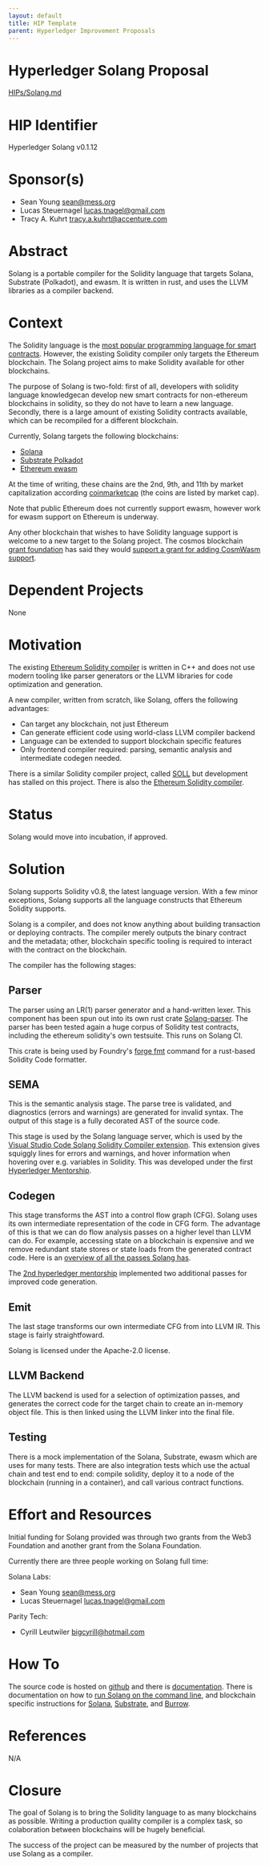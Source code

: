```yaml
---
layout: default
title: HIP Template
parent: Hyperledger Improvement Proposals
---
```


# Hyperledger Solang Proposal

[HIPs/Solang.md](./Solang.md)

# HIP Identifier

Hyperledger Solang v0.1.12

# Sponsor(s)

- Sean Young [<sean@mess.org>](mailto:sean@mess.org)
- Lucas Steuernagel [<lucas.tnagel@gmail.com>](mailto:lucas.tnagel@gmail.com)
- Tracy A. Kuhrt [<tracy.a.kuhrt@accenture.com>](mailto:tracy.a.kuhrt@accenture.com)

# Abstract

Solang is a portable compiler for the Solidity language that targets Solana,
Substrate (Polkadot), and ewasm. It is written in rust, and uses the LLVM
libraries as a compiler backend.

# Context

The Solidity language is the [most popular programming language for smart
contracts](https://101blockchains.com/smart-contract-programming-languages/).
However, the existing Solidity compiler only targets the Ethereum
blockchain. The Solang project aims to make Solidity available for other
blockchains.

The purpose of Solang is two-fold: first of all, developers with solidity
language knowledgecan develop new smart contracts for non-ethereum blockchains
in solidity, so they do not have to learn a new language.
Secondly, there is a large amount of existing Solidity contracts available,
which can be recompiled for a different blockchain.

Currently, Solang targets the following blockchains:

- [Solana](https://solana.com)
- [Substrate Polkadot](https://substrate.io)
- [Ethereum ewasm](https://ewasm.readthedocs.io)

At the time of writing, these chains are the 2nd, 9th, and 11th by market
capitalization according [coinmarketcap](https://coinmarketcap.com/) (the coins
are listed by market cap).

Note that public Ethereum does not currently support ewasm, however work
for ewasm support on Ethereum is underway.

Any other blockchain that wishes to have Solidity language support is welcome to a
new target to the Solang project. The cosmos blockchain
[grant foundation](https://interchain.io/) has said they would
[support a grant for adding CosmWasm support](https://github.com/hyperledger-labs/Solang/issues/582).

# Dependent Projects

None

# Motivation

The existing [Ethereum Solidity compiler](https://github.com/ethereum/solidity/)
is written in C++ and does not use modern tooling like parser generators or the
LLVM libraries for code optimization and generation.

A new compiler, written from scratch, like Solang, offers the following advantages:

- Can target any blockchain, not just Ethereum
- Can generate efficient code using world-class LLVM compiler backend
- Language can be extended to support blockchain specific features
- Only frontend compiler required: parsing, semantic analysis and intermediate
  codegen needed.

There is a similar Solidity compiler project, called
[SOLL](https://github.com/second-state/soll)
but development has stalled on this project. There is also the
[Ethereum Solidity compiler](https://github.com/ethereum/solidity/).

# Status

Solang would move into incubation, if approved.

# Solution

Solang supports Solidity v0.8, the latest language version. With a few minor
exceptions, Solang supports all the language constructs that Ethereum Solidity
supports.

Solang is a compiler, and does not know anything about building transaction
or deploying contracts. The compiler merely outputs the binary contract and
the metadata; other, blockchain specific tooling is required to interact
with the contract on the blockchain.

The compiler has the following stages:

## Parser

The parser using an LR(1) parser generator and a hand-written lexer. This
component has been spun out into its own rust crate
[Solang-parser](https://crates.io/crates/Solang-parser).
The parser has been tested again a huge corpus of Solidity test contracts,
including the ethereum solidity's own testsuite. This runs on Solang CI.

This crate is being
used by Foundry's [forge fmt](https://github.com/foundry-rs/foundry/tree/master/fmt) command for a rust-based Solidity Code formatter.

## SEMA

This is the semantic analysis stage. The parse tree is validated, and diagnostics
(errors and warnings) are generated for invalid syntax. The output of this
stage is a fully decorated AST of the source code.

This stage is used by the Solang language server, which is used by the
[Visual Studio Code Solang Solidity Compiler extension](https://marketplace.visualstudio.com/items?itemName=Solang.Solang). This extension gives squiggly lines
for errors and warnings, and hover information when hovering over e.g.
variables in Solidity.  This was developed under the
first [Hyperledger Mentorship](https://wiki.hyperledger.org/display/INTERN/Create+a+new+Solidity+Language+Server+%28SLS%29+using+Solang+Compiler).

## Codegen

This stage transforms the AST into a control flow graph (CFG). Solang uses its
own intermediate representation of the code in CFG form. The advantage of
this is that we can do flow analysis passes on a higher level than LLVM
can do. For example, accessing state on a blockchain is expensive and we
remove redundant state stores or state loads from the generated contract code. Here is
an [overview of all the passes Solang has](https://Solang.readthedocs.io/en/latest/optimizer.html).

The [2nd hyperledger mentorship](https://wiki.hyperledger.org/display/INTERN/Implement+two+compiler+passes+for+the+Solang+Solidity+Compiler) implemented two additional
passes for improved code generation.

## Emit

The last stage transforms our own intermediate CFG from into LLVM IR. This stage
is fairly straightfoward.

Solang is licensed under the Apache-2.0 license.

## LLVM Backend

The LLVM backend is used for a selection of optimization passes, and generates
the correct code for the target chain to create an in-memory object file. This
is then linked using the LLVM linker into the final file.

## Testing

There is a mock implementation of the Solana, Substrate, ewasm which are uses
for many tests. There are also integration tests which use the actual chain
and test end to end: compile solidity, deploy it to a node of the blockchain
(running in a container), and call various contract functions.

# Effort and Resources

Initial funding for Solang provided was through two grants from the Web3
Foundation and another grant from the Solana Foundation.

Currently there are three people working on Solang full time:

Solana Labs:
- Sean Young [<sean@mess.org>](mailto:sean@mess.org)
- Lucas Steuernagel [<lucas.tnagel@gmail.com>](mailto:lucas.tnagel@gmail.com)

Parity Tech:
- Cyrill Leutwiler [<bigcyrill@hotmail.com>](mailto:bigcyrill@hotmail.com)

# How To

The source code is hosted on [github](https://github.com/hyperledger-labs/Solang)
and  there is [documentation](https://Solang.readthedocs.io/en/latest/).
There is documentation on how to [run Solang on the command line](https://Solang.readthedocs.io/en/latest/running.html),
and blockchain specific instructions for [Solana](https://solang.readthedocs.io/en/latest/targets/solana.html),
[Substrate](https://solang.readthedocs.io/en/latest/targets/substrate.html), and
[Burrow](https://solang.readthedocs.io/en/latest/targets/burrow.html).

# References

N/A

# Closure

The goal of Solang is to bring the Solidity language to as many blockchains as
possible. Writing a production quality compiler is a complex task, so colaboration
between blockchains will be hugely beneficial.

The success of the project can be measured by the number of projects that
use Solang as a compiler.